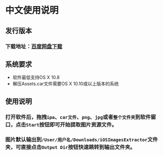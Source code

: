 # 中文使用说明

## 发行版本

### 下载地址：[百度网盘下载](http://pan.baidu.com/s/1i4T8seT)

## 系统要求
* 软件最低支持OS X 10.8
* 解压Assets.car文件需要OS X 10.10或以上版本的系统


## 使用说明
### 打开软件后，拖拽`ipa`、`car文件`、`png`、`jpg`或者`整个文件夹`到软件窗口，点击`Start`按钮即可开始提取图片资源文件。
### 图片默认输出到`/User/用户名/Downloads/iOSImagesExtractor`文件夹，可直接点击`Output Dir`按钮快速跳转到输出文件夹。
